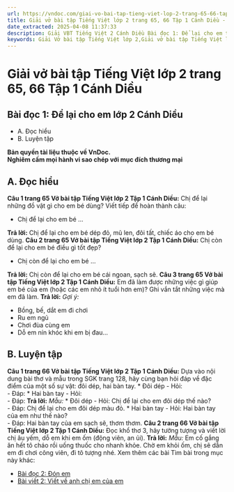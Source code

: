 ```yaml
---
url: https://vndoc.com/giai-vo-bai-tap-tieng-viet-lop-2-trang-65-66-tap-1-canh-dieu-321324
title: Giải vở bài tập Tiếng Việt lớp 2 trang 65, 66 Tập 1 Cánh Diều - VnDoc.com
date_extracted: 2025-04-08 11:37:33
description: Giải VBT Tiếng Việt 2 Cánh Diều Bài đọc 1: Để lại cho em trang 65 được biên soạn nhằm giúp các em HS học tập tốt môn Tiếng Việt lớp 2 Cánh Diều. Mời các bạn tham khảo.
keywords: Giải Vở bài tập Tiếng Việt lớp 2,Giải vở bài tập Tiếng Việt lớp 2 trang 65 Tập 1 Cánh Diều,Giải Bài đọc 1 Để lại cho em lớp 2 Cánh Diều Vở bài tập,Bài 16 Anh em thuận hòa lớp 2 Vở bài tập,Giải VBT Tiếng Việt lớp 2 Tập 1 trang 65 Cánh Diều,Giải Bài đọc 1 Để lại cho em lớp 2 Cánh Diều,Giải vbt Tiếng Việt lớp 2
---
```


# Giải vở bài tập Tiếng Việt lớp 2 trang 65, 66 Tập 1 Cánh Diều
## **Bài đọc 1: Để lại cho em lớp 2 Cánh Diều**
  * A. Đọc hiểu
  * B. Luyện tập

**Bản quyền tài liệu thuộc về VnDoc.**  
**Nghiêm cấm mọi hành vi sao chép với mục đích thương mại**
## **A. Đọc hiểu**
**Câu 1 trang 65 Vở bài tập Tiếng Việt lớp 2 Tập 1 Cánh Diều:** Chị để lại những đồ vật gì cho em bé dùng? Viết tiếp để hoàn thành câu:
  * Chị để lại cho em bé ...

**Trả lời:**
Chị để lại cho em bé dép đỏ, mũ len, đôi tất, chiếc áo cho em bé dùng.
**Câu 2 trang 65 Vở bài tập Tiếng Việt lớp 2 Tập 1 Cánh Diều:** Chị còn để lại cho em bé điều gì tốt đẹp?
  * Chị còn để lại cho em bé ...

**Trả lời:**
Chị còn để lại cho em bé cái ngoan, sạch sẽ.
**Câu 3 trang 65 Vở bài tập Tiếng Việt lớp 2 Tập 1 Cánh Diều:** Em đã làm được những việc gì giúp em bé của em \(hoặc các em nhỏ ít tuổi hơn em\)? Ghi vắn tắt những việc mà em đã làm.
**Trả lời:**
_Gợi ý:_
  * Bồng, bế, dắt em đi chơi
  * Ru em ngủ
  * Chơi đùa cùng em
  * Dỗ em nín khóc khi em bị đau…

## **B. Luyện tập**
**Câu 1 trang 66 Vở bài tập Tiếng Việt lớp 2 Tập 1 Cánh Diều:** Dựa vào nội dung bài thơ và mẫu trong SGK trang 128, hãy cùng bạn hỏi đáp về đặc điểm của một số sự vật: đôi dép, hai bàn tay.
\* Đôi dép
\- Hỏi:  
\- Đáp:
\* Hai bàn tay
\- Hỏi:  
\- Đáp:
**Trả lời:**
_Mẫu:_
\* Đôi dép
\- Hỏi: Chị để lại cho em đôi dép thế nào?  
\- Đáp: Chị để lại cho em đôi dép màu đỏ.
\* Hai bàn tay
\- Hỏi: Hai bàn tay của em như thế nào?  
\- Đáp: Hai bàn tay của em sạch sẽ, thơm thơm.
**Câu 2 trang 66 Vở bài tập Tiếng Việt lớp 2 Tập 1 Cánh Diều:** Đọc khổ thơ 3, hãy tưởng tượng và viết lời chị âu yếm, dỗ em khi em ốm \(động viên, an ủi\).
**Trả lời:**
_Mẫu:_
Em cố gắng ăn hết tô cháo rồi uống thuốc cho nhanh khỏe. Chờ em khỏi ốm, chị sẽ dẫn em đi chơi công viên, đi tô tượng nhé.
Xem thêm các bài Tìm bài trong mục này khác:
  * [Bài đọc 2: Đón em](</giai-vo-bai-tap-tieng-viet-lop-2-trang-66-67-tap-1-canh-dieu-321326>)
  * [Bài viết 2: Viết về anh chị em của em](</giai-vo-bai-tap-tieng-viet-lop-2-trang-67-tap-1-canh-dieu-321330>)

